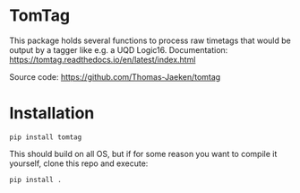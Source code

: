 # TomTag

This package holds several functions to process raw timetags that would be output by a tagger like e.g. a UQD Logic16.
Documentation:
https://tomtag.readthedocs.io/en/latest/index.html

Source code:
https://github.com/Thomas-Jaeken/tomtag

# Installation
```
pip install tomtag
```
This should build on all OS, but if for some reason you want to compile it yourself, clone this repo and execute: 
```
pip install .
```
